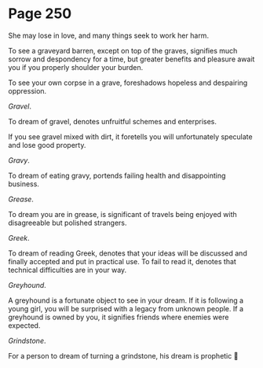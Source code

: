 # Page 250
She may lose in love, and many things seek to work her harm.


To see a graveyard barren, except on top of the graves, signifies much
sorrow and despondency for a time, but greater benefits and pleasure
await you if you properly shoulder your burden.


To see your own corpse in a grave, foreshadows hopeless
and despairing oppression.


_Gravel_.


To dream of gravel, denotes unfruitful schemes and enterprises.


If you see gravel mixed with dirt, it foretells you will unfortunately
speculate and lose good property.


_Gravy_.


To dream of eating gravy, portends failing health and disappointing business.


_Grease_.


To dream you are in grease, is significant of travels being enjoyed
with disagreeable but polished strangers.


_Greek_.


To dream of reading Greek, denotes that your ideas will be
discussed and finally accepted and put in practical use.
To fail to read it, denotes that technical difficulties are
in your way.


_Greyhound_.


A greyhound is a fortunate object to see in your dream.
If it is following a young girl, you will be surprised with a
legacy from unknown people. If a greyhound is owned by you,
it signifies friends where enemies were expected.


_Grindstone_.


For a person to dream of turning a grindstone, his dream is prophetic
